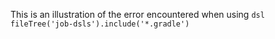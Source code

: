 This is an illustration of the error encountered when using `dsl fileTree('job-dsls').include('*.gradle')`

